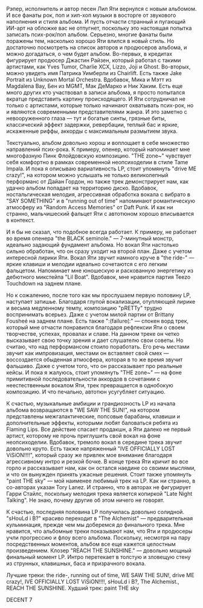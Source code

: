 Рэпер, исполнитель и автор песен Лил Яти вернулся с новым альбомом. И все фанаты рок, поп и хип-хоп музыки в восторге от звукового наполнения и стиля альбома. И пусть отчасти странный и пугающий ИИ-арт на обложке вас не отпугнет, поскольку это настоящая попытка записать псих-рок/поп альбом. Серьезно, многие фанаты были поражены тем, насколько хорошо Яти влился в новый стиль. Но достаточно посмотреть на список авторов и продюсеров альбома, и можно догадаться, о чем будет альбом. Во-первых, в кредитах фигурирует продюсер Джастин Райзен, который работал с такими артистами, как Yves Tumor, Charlie XCX, Lizzo, Joji и Ghost. Во-вторых, можно увидеть имя Патрика Уимберли из Chairlift. Есть также Jake Portrait из Unknown Mortal Orchestra. Вдобавок, Мика и Мэтт из Magdalena Bay, Бен из MGMT, Мак ДеМарко и Ник Хаким. Есть еще много других кто участвовал в записи альбома, я просто попытался вкратце представить картину происходящего. И Яти сотрудничал не только с артистами, которые только начинают охватывать псих-рок, но и являются современными представителями жанра. И это заметно с невооруженного глаза — тут и богатые синты, грязные биты, классический эффект задержки, ревербации, теплый бас и яркие, искаженные риффы, аккорды с максимальным размытием звука.

Текстуально, альбом довольно хорош и воплощает в себе множество направлений псих-рока. К примеру, опенер, который напоминает мне многофазную Пинк Флойдовскую композицию. "THE zone~" чувствует себя комфортно в рамках современной неопсиходелии в стиле Tame Impala. И пока я описываю вариативность LP, стоит упомянуть "drive ME crazy!", на котором можно услышать не только великолепный перформанс от Дайан Гордон, но также трек демонстрирует нам, как удачно альбом попадает на территорию диско. Вдобавок, ностальгическая мелодия, агрессивная обработка вокала с вибрато в "SAY SOMETHING" и в "running out of time" напоминают романтическую атмосферу из "Random Access Memories" от Daft Punk. И как ни странно, мальчишеский фальцет Яти с автотюном хорошо вписывается в контекст.

И я бы не сказал, что подобное всегда работает. К примеру, не работает во время опенера "the BLACK seminole." — 7-минутный монстр, идеально задающий фундамент альбома. Но вокал Яти настолько сильно обработан, что он сразу уходит на второй план. Даже с учетом интересной лирики Яти. Вокал Яти звучит намного круче в "the ride-" — яркие клавиши и мелодии идеально сочетаются с его легким фальцетом. Напоминает мне юношескую и раскованную энергетику из дебютного микстейпа "Lil Boat". Вдобавок, мне нравится партия Teezo Touchdown на заднем плане.

Но к сожалению, после того как мы прослушаем первую половину LP, наступает затишье. Благодаря глупой вокализации, отупляющей лирике и весьма медленному темпу, композицию "pRETTy" трудно воспринимать всерьез. Даже с учетом милой партии от Brittany Fousheé на заднем плане. Есть также ":(failure(:" — спокен ворд трек, который мне отчасти понравился благодаря рефлексии Яти о своем творчестве, успехах, провалах и славе. На данном треке он четко высказывает свою точку зрения и дает слушателю свои советы. Но считаю, что над перформансом стоило поработать. Его речь местами звучит как импровизация, местами он вставляет свой смех — воссоздается обыденная атмосфера, которая в то же время звучит фальшиво. Даже с учетом того, что он рассказывает про реальные кейсы. И пока я жалуюсь, стоит упомянуть "THE zone~" — на фоне примитивной последовательности аккордов в сочетании с неестественным вокалом Яти, трек превращается в однобокую композицию. И что печально, автотюн усугубляет ситуацию.

К счастью, музыкальные амбиции и грандиозность LP из начала альбома возвращаются в "WE SAW THE SUN!", на котором представлены межгалактические, попсовые барабаны, клавиши и дополнительные эффекты, которыми любят баловаться ребята из Flaming Lips. Все действие спасает продакшн, а Яти далеко не первый артист, которому не прочь приглушить свой вокал на фоне неопсиходелии. Вдобавок, тремоло вокал в середине трека звучит довольно круто. Есть также напряженный "IVE OFFICIALLY LOST ViSiON!!!!", который сразу же привлек мое внимание благодаря агрессивному интро и резкой бочке. В конце трека Яти кричит во все горло и рассказывает нам, как он остался наедине со своими мыслями, и что он вынужден принять ужасные решения. Стоит также упомянуть "paint THE sky" — мой наименее любимый трек на LP. Как ни странно, в со-авторах указан Tory Lanez. И странно, что в авторах не фигурирует Гарри Стайлс, поскольку мелодия трека является копиркой "Late Night Talking". Не знаю, почему другие об этом ничего не говорят.

К счастью, последняя половина LP получилась довольно солидной. "sHouLd i B?" красиво переходит в "The Alchemist" — предварительная кульминация, прежде чем мы доберемся до финального трека. Мне нравится, что альбомные треки показывают нам, что Яти и продюсеры учли прогрессию и флоу всего альбома. Поскольку, несмотря на пару посредственных моментов, альбом все еще кажется целостным произведением. Клозер "REACH THE SUNSHINE." — довольно мощный финальный момент LP. Интро перетекает в толстую и зловещую стену из струнных, клавишных, баса и призрачного вокала.

Лучшие треки: the ride-, running out of time, WE SAW THE SUN!,
drive ME crazy!, IVE OFFICIALLY LOST ViSiON!!!!, sHouLd i B?, The Alchemist., REACH THE SUNSHINE.
Худший трек: paint THE sky

DECENT 7
